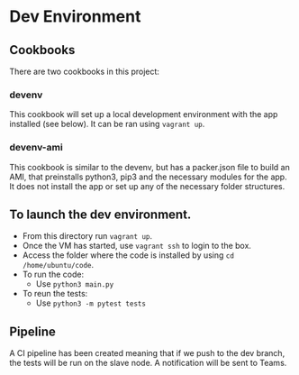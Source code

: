 # Dev Environment

## Cookbooks

There are two cookbooks in this project:

### devenv

This cookbook will set up a local development environment with the app installed (see below). It can be ran using `vagrant up`.

### devenv-ami

This cookbook is similar to the devenv, but has a packer.json file to build an AMI, that preinstalls python3, pip3 and the necessary modules for the app. It does not install the app or set up any of the necessary folder structures.

## To launch the dev environment.

- From this directory run `vagrant up`.
- Once the VM has started, use `vagrant ssh` to login to the box.
- Access the folder where the code is installed by using `cd /home/ubuntu/code`.
- To run the code:
  - Use `python3 main.py`
- To reun the tests:
  - Use `python3 -m pytest tests`

## Pipeline

A CI pipeline has been created meaning that if we push to the dev branch, the tests will be run on the slave node. A notification will be sent to Teams.

